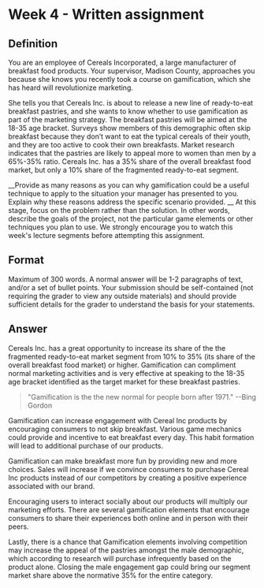 # Week 4 - Written assignment


## Definition

You are an employee of Cereals Incorporated, a large manufacturer of breakfast food products.  Your supervisor, Madison County, approaches you because she knows you recently took a course on gamification, which she has heard will revolutionize marketing. 

She tells you that Cereals Inc. is about to release a new line of ready-to-eat breakfast pastries, and she wants to know whether to use gamification as part of the marketing strategy.  The breakfast pastries will be aimed at the 18-35 age bracket. Surveys show members of this demographic often skip breakfast because they don’t want to eat the typical cereals of their youth, and they are too active to cook their own breakfasts.  Market research indicates that the pastries are likely to appeal more to women than men by a 65%-35% ratio. Cereals Inc. has a 35% share of the overall breakfast food market, but only a 10% share of the fragmented ready-to-eat segment.  

__Provide as many reasons as you can why gamification could be a useful technique to apply to the situation your manager has presented to you.  Explain why these reasons address the specific scenario provided. __ At this stage, focus on the problem rather than the solution.  In other words, describe the goals of the project, not the particular game elements or other techniques you plan to use.  We strongly encourage you to watch this week's lecture segments before attempting this assignment.


## Format

Maximum of 300 words. A normal answer will be 1-2 paragraphs of text, and/or a set of bullet points.  Your submission should be self-contained (not requiring the grader to view any outside materials) and should provide sufficient details for the grader to understand the basis for your statements.


## Answer

Cereals Inc. has a great opportunity to increase its share of the the fragmented ready-to-eat market segment from 10% to 35% (its share of the overall breakfast food market) or higher. Gamification can compliment normal marketing activities and is very effective at speaking to the 18-35 age bracket identified as the target market for these breakfast pastries.

> "Gamification is the the new normal for people born after 1971."
> --Bing Gordon

Gamification can increase engagement with Cereal Inc products by encouraging consumers to not skip breakfast. Various game mechanics could provide and incentive to eat breakfast every day. This habit formation will lead to additional purchase of our products.

Gamification can make breakfast more fun by providing new and more choices. Sales will increase if we convince consumers to purchase Cereal Inc products instead of our competitors by creating a positive experience associated with our brand.

Encouraging users to interact socially about our products will multiply our marketing efforts. There are several gamification elements that encourage consumers to share their experiences both online and in person with their peers.

Lastly, there is a chance that Gamification elements involving competition may increase the appeal of the pastries amongst the male demographic, which according to research will purchase infrequently based on the product alone. Closing the male engagement gap could bring our segment market share above the normative 35% for the entire category.
